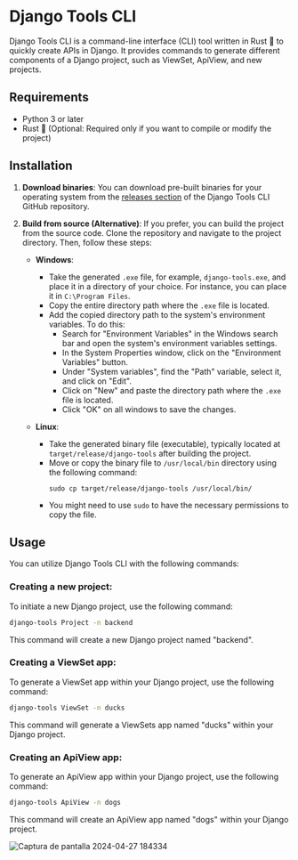 # Django Tools CLI

Django Tools CLI is a command-line interface (CLI) tool written in Rust 🦀 to quickly create APIs in Django. It provides commands to generate different components of a Django project, such as ViewSet, ApiView, and new projects.

## Requirements

- Python 3 or later
- Rust 🦀 (Optional: Required only if you want to compile or modify the project)

## Installation

1. **Download binaries**: You can download pre-built binaries for your operating system from the [releases section](https://github.com/xansaul/django-tools/releases) of the Django Tools CLI GitHub repository.

2. **Build from source (Alternative)**: If you prefer, you can build the project from the source code. Clone the repository and navigate to the project directory. Then, follow these steps:

    - **Windows**:
        - Take the generated `.exe` file, for example, `django-tools.exe`, and place it in a directory of your choice. For instance, you can place it in `C:\Program Files`.
        - Copy the entire directory path where the `.exe` file is located.
        - Add the copied directory path to the system's environment variables. To do this:
            - Search for "Environment Variables" in the Windows search bar and open the system's environment variables settings.
            - In the System Properties window, click on the "Environment Variables" button.
            - Under "System variables", find the "Path" variable, select it, and click on "Edit".
            - Click on "New" and paste the directory path where the `.exe` file is located.
            - Click "OK" on all windows to save the changes.

    - **Linux**:
        - Take the generated binary file (executable), typically located at `target/release/django-tools` after building the project.
        - Move or copy the binary file to `/usr/local/bin` directory using the following command:
            ```
            sudo cp target/release/django-tools /usr/local/bin/
            ```
        - You might need to use `sudo` to have the necessary permissions to copy the file.
## Usage

You can utilize Django Tools CLI with the following commands:

### Creating a new project:

To initiate a new Django project, use the following command:
```bash
django-tools Project -n backend
```
This command will create a new Django project named "backend".

### Creating a ViewSet app:
To generate a ViewSet app within your Django project, use the following command:
```bash
django-tools ViewSet -n ducks
```
This command will generate a ViewSets app named "ducks" within your Django project.

### Creating an ApiView app:

To generate an ApiView app within your Django project, use the following command:
```bash
django-tools ApiView -n dogs
```
This command will create an ApiView app named "dogs" within your Django project.


![Captura de pantalla 2024-04-27 184334](https://github.com/xansaul/django-tools/assets/90731443/f135967b-59bd-437a-8160-69a31058f2a8)


